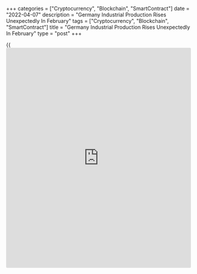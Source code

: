 +++
categories = ["Cryptocurrency", "Blockchain", "SmartContract"]
date = "2022-04-07"
description = "Germany Industrial Production Rises Unexpectedly In February"
tags = ["Cryptocurrency", "Blockchain", "SmartContract"]
title = "Germany Industrial Production Rises Unexpectedly In February"
type = "post"
+++

{{<iframe id="large-banner" src="https://www.bounty.group/#slide=28.0" width="100%" height="600" scrolling="no" style="border: 0px solid rgb(216, 221, 230); border-radius: 3px;">}}

Germany industrial production grew unexpectedly in February, data from
Destatis revealed on Thursday.

Industrial output grew 0.2 percent month-on-month in February,
confounding expectations for a fall of 0.2 percent. Nonetheless, this
was slower than the revised 1.4 percent increase posted in January.

Excluding energy and construction, production grew only 0.1 percent in
February.  
On a yearly basis, overall industrial output gained 3.2 percent, faster
than the 1.1 percent rise in the previous month.

Within industry, the production of consumer goods was up 4.4 percent and
intermediate goods by 0.5 percent. Meanwhile, capital goods output
decreased 2.0 percent.

Outside of industry, energy production gained 4.9 percent, while
production in construction fell 0.7 percent.

For comments and feedback [contact](https://www.playgroundfx.com/contact/): editorial@rtt[news](https://www.letsplayfx.com/blog/forex-news-website/).com

[Economic News][1]

 **What parts of the world are seeing the best (and worst) economic
performances lately? Click[here][2] to check out our [Econ Scorecard][2]
and find out! See up-to-the-moment [ranking](https://www.playgroundfx.com/blog/crypto-exchange-ranking/)s for the best and worst
performers in [GDP][3], [unemployment rate][4], [inflation][5] and much
more.**

   1. www.rtt[news](https://www.letsplayfx.com/blog/forex-news-website/).com/Content/EconomicNews.aspx
   2. www.rtt[news](https://www.letsplayfx.com/blog/forex-news-website/).com/economic-scorecard/world-rank/industrial-production/highest-performance.aspx
   3. www.rtt[news](https://www.letsplayfx.com/blog/forex-news-website/).com/economic-scorecard/world-rank/GDP/highest-performance.aspx
   4. www.rtt[news](https://www.letsplayfx.com/blog/forex-news-website/).com/economic-scorecard/world-rank/unemployment-rate/lowest-performance.aspx
   5. www.rtt[news](https://www.letsplayfx.com/blog/forex-news-website/).com/economic-scorecard/world-rank/CPI/highest-performance.aspx